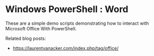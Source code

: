# Windows PowerShell : Word

These are a simple demo scripts demonstrating how to interact with Microsoft Office With PowerShell.

Related blog posts: 
- https://laurentvanacker.com/index.php/tag/office/
